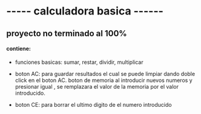 # ----- calculadora basica  ------

## proyecto no terminado al 100%

#### contiene:
 - funciones basicas: sumar, restar, dividir, multiplicar
 - boton AC: para guardar resultados el cual se puede limpiar dando doble click en el boton AC.
   boton de memoria al introducir nuevos numeros y presionar igual , se remplazara el valor de la memoria por el valor introducido.
   
 - boton CE: para borrar el ultimo digito de el numero introducido




